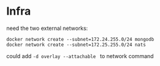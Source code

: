 # Infra
need the two external networks:
```
docker network create --subnet=172.24.255.0/24 mongodb
docker network create --subnet=172.25.255.0/24 nats
```

could add `-d overlay --attachable ` to network command
